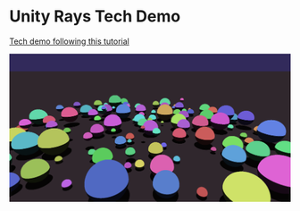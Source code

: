 # Unity Rays Tech Demo

[Tech demo following this tutorial](http://blog.three-eyed-games.com/2018/05/03/gpu-ray-tracing-in-unity-part-1/)

![screenshot](screenshot.png)
